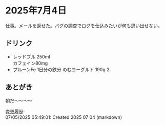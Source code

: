 # 2025年7月4日

仕事。メールを返せた。バグの調査でログを仕込みたいが何も思い出せない。

## ドリンク

- レッドブル 250ml  
カフェイン80mg
- プルーンFe 1日分の鉄分 のむヨーグルト 190g 2

## あとがき

朝だ～～～～

変更履歴:  
07/05/2025 05:49:01: Created 2025 07 04 (markdown)  
